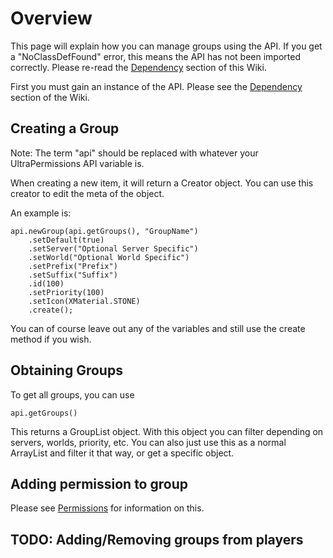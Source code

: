 # Overview
This page will explain how you can manage groups using the API. 
If you get a "NoClassDefFound" error, this means the API has not been imported correctly. Please re-read the [Dependency](./api/dependency) section of this Wiki.

First you must gain an instance of the API. Please see the [Dependency](./api/dependency) section of the Wiki.


## Creating a Group
Note: The term "api" should be replaced with whatever your UltraPermissions API variable is.

When creating a new item, it will return a Creator object. You can use this creator to edit the meta of the object.

An example is:
```
api.newGroup(api.getGroups(), "GroupName")
    .setDefault(true)
    .setServer("Optional Server Specific")
    .setWorld("Optional World Specific")
    .setPrefix("Prefix")
    .setSuffix("Suffix")
    .id(100)
    .setPriority(100)
    .setIcon(XMaterial.STONE)
    .create();
```

You can of course leave out any of the variables and still use the create method if you wish.


## Obtaining Groups
To get all groups, you can use 
```
api.getGroups()
```
This returns a GroupList object. With this object you can filter depending on servers, worlds, priority, etc. You can also just use this as a normal ArrayList and filter it that way, or get a specific object.


## Adding permission to group

Please see [Permissions](./api/permissions) for information on this.

## TODO: Adding/Removing groups from players

